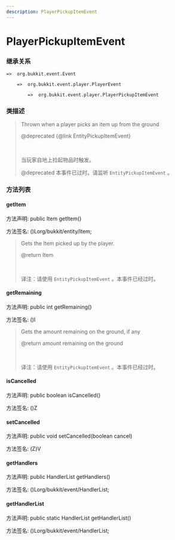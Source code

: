 ```yaml
---
description: PlayerPickupItemEvent
---
```


# PlayerPickupItemEvent

### 继承关系

    =>  org.bukkit.event.Event

        =>  org.bukkit.event.player.PlayerEvent

            =>  org.bukkit.event.player.PlayerPickupItemEvent

### 类描述

> Thrown when a player picks an item up from the ground
> 
> @deprecated {@link EntityPickupItemEvent}
> 
> <br>
> 
> 当玩家自地上捡起物品时触发。
> 
> @deprecated 本事件已过时。请监听 `EntityPickupItemEvent` 。

### 方法列表

#### getItem

方法声明: public Item getItem()

方法签名: ()Lorg/bukkit/entity/Item;

> Gets the Item picked up by the player.
> 
> @return Item
> 
> <br>
> 
> 译注：请使用 `EntityPickupItemEvent` 。本事件已经过时。

#### getRemaining

方法声明: public int getRemaining()

方法签名: ()I

> Gets the amount remaining on the ground, if any
> 
> @return amount remaining on the ground
> 
> <br>
> 
> 译注：请使用 `EntityPickupItemEvent` 。本事件已经过时。

#### isCancelled

方法声明: public boolean isCancelled()

方法签名: ()Z

#### setCancelled

方法声明: public void setCancelled(boolean cancel)

方法签名: (Z)V

#### getHandlers

方法声明: public HandlerList getHandlers()

方法签名: ()Lorg/bukkit/event/HandlerList;

#### getHandlerList

方法声明: public static HandlerList getHandlerList()

方法签名: ()Lorg/bukkit/event/HandlerList;